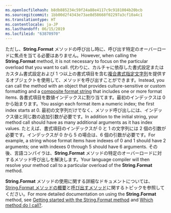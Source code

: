 ```yaml
---
ms.openlocfilehash: b8db885234c59f24a88e4117c9c9181004b20bcb
ms.sourcegitcommit: 1bb00d2f4343e73ae8d58668f02297a3cf10a4c1
ms.translationtype: HT
ms.contentlocale: ja-JP
ms.lasthandoff: 06/15/2019
ms.locfileid: "63870970"
---
```

 
<span data-ttu-id="121aa-101">ただし、**String.Format** メソッドの呼び出し時に、呼び出す特定のオーバーロードに焦点を当てる必要はありません。</span><span class="sxs-lookup"><span data-stu-id="121aa-101">However, when calling the **String.Format** method, it is not necessary to focus on the particular overload that you want to call.</span></span> <span data-ttu-id="121aa-102">代わりに、カルチャに依存した書式設定またはカスタム書式設定および 1 つ以上の書式項目を含む[複合書式指定文字列](~/docs/standard/base-types/composite-formatting.md)を提供するオブジェクトを使用して、メソッドを呼び出すことができます。</span><span class="sxs-lookup"><span data-stu-id="121aa-102">Instead, you can call the method with an object that provides culture-sensitive or custom formatting and a [composite format string](~/docs/standard/base-types/composite-formatting.md) that includes one or more format items.</span></span> <span data-ttu-id="121aa-103">各書式項目を数値インデックスに割り当てます。最初のインデックスは 0 から始まります。</span><span class="sxs-lookup"><span data-stu-id="121aa-103">You assign each format item a numeric index; the first index starts at 0.</span></span> <span data-ttu-id="121aa-104">最初の文字列だけでなく、メソッド呼び出しには、インデックス値と同じ数の追加引数が必要です。</span><span class="sxs-lookup"><span data-stu-id="121aa-104">In addition to the initial string, your method call should have as many additional arguments as it has index values.</span></span> <span data-ttu-id="121aa-105">たとえば、書式項目のインデックスが 0 と 1 の文字列には 2 個の引数が必要です。インデックスが 0 から 5 の場合は、6 個の引数が必要です。</span><span class="sxs-lookup"><span data-stu-id="121aa-105">For example, a string whose format items have indexes of 0 and 1 should have 2 arguments; one with indexes 0 through 5 should have 6 arguments.</span></span> <span data-ttu-id="121aa-106">その後、言語コンパイラは、**String.Format** メソッドの特定のオーバーロードに対するメソッド呼び出しを解決します。</span><span class="sxs-lookup"><span data-stu-id="121aa-106">Your language compiler will then resolve your method call to a particular overload of the **String.Format** method.</span></span>   

<span data-ttu-id="121aa-107">**String.Format** メソッドの使用に関する詳細なドキュメントについては、[String.Format メソッドの概要](#Starting)と[呼び出すメソッド](#FTaskList)に関するトピックを参照してください。</span><span class="sxs-lookup"><span data-stu-id="121aa-107">For more detailed documentation on using the **String.Format** method, see [Getting started with the String.Format method](#Starting) and [Which method do I call?](#FTaskList).</span></span>   
